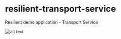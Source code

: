 # resilient-transport-service
Resilient demo application - Transport Service


![alt text](https://github.com/MrBW/resilient-transport-service/blob/master/docu/Overview.png "Overview")

